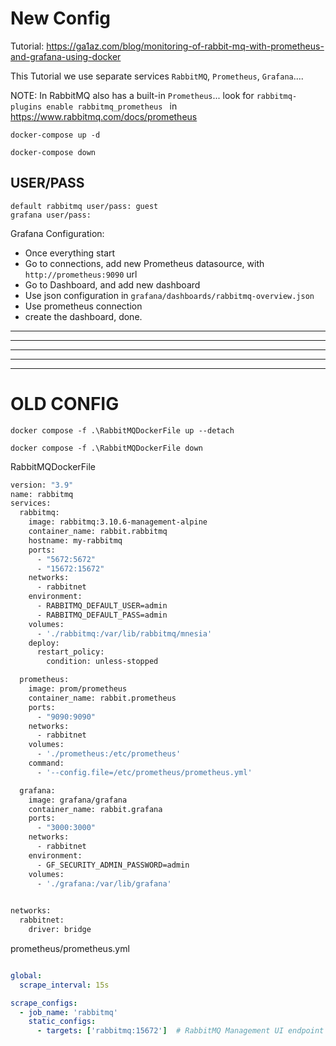New Config
==========
Tutorial: https://ga1az.com/blog/monitoring-of-rabbit-mq-with-prometheus-and-grafana-using-docker

This Tutorial we use separate services `RabbitMQ`, `Prometheus`, `Grafana`.... 

NOTE: In RabbitMQ also has a built-in `Prometheus`... look for `rabbitmq-plugins enable rabbitmq_prometheus
` in https://www.rabbitmq.com/docs/prometheus

```shell
docker-compose up -d
```
```shell
docker-compose down
```

## USER/PASS

```text
default rabbitmq user/pass: guest
grafana user/pass: 
```

Grafana Configuration:

- Once everything start
- Go to connections, add new Prometheus datasource, with `http://prometheus:9090` url
- Go to Dashboard, and add new dashboard
- Use json configuration in `grafana/dashboards/rabbitmq-overview.json`
- Use prometheus connection
- create the dashboard, done.


-----

-----

-----

-----

-----

OLD CONFIG
==========

```shell
docker compose -f .\RabbitMQDockerFile up --detach
```
```shell
docker compose -f .\RabbitMQDockerFile down
```

RabbitMQDockerFile
```dockerfile
version: "3.9"
name: rabbitmq
services:
  rabbitmq:
    image: rabbitmq:3.10.6-management-alpine
    container_name: rabbit.rabbitmq
    hostname: my-rabbitmq
    ports: 
      - "5672:5672"
      - "15672:15672"
    networks:
      - rabbitnet
    environment:
      - RABBITMQ_DEFAULT_USER=admin
      - RABBITMQ_DEFAULT_PASS=admin
    volumes:
      - './rabbitmq:/var/lib/rabbitmq/mnesia'
    deploy:
      restart_policy:
        condition: unless-stopped

  prometheus:
    image: prom/prometheus
    container_name: rabbit.prometheus
    ports:
      - "9090:9090"
    networks:
      - rabbitnet
    volumes:
      - './prometheus:/etc/prometheus'
    command:
      - '--config.file=/etc/prometheus/prometheus.yml'

  grafana:
    image: grafana/grafana
    container_name: rabbit.grafana
    ports:
      - "3000:3000"
    networks:
      - rabbitnet
    environment:
      - GF_SECURITY_ADMIN_PASSWORD=admin
    volumes:
      - './grafana:/var/lib/grafana'

      
networks:
  rabbitnet:
    driver: bridge
```

prometheus/prometheus.yml
```yml

global:
  scrape_interval: 15s

scrape_configs:
  - job_name: 'rabbitmq'
    static_configs:
      - targets: ['rabbitmq:15672']  # RabbitMQ Management UI endpoint
```